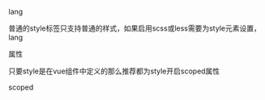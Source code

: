 lang

普通的style标签只支持普通的样式，如果启用scss或less需要为style元素设置，lang

属性

只要style是在vue组件中定义的那么推荐都为style开启scoped属性

scoped

